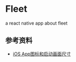 # Fleet
a react native app about fleet

## 参考资料
* [iOS App图标和启动画面尺寸](http://www.jianshu.com/p/adpKye)